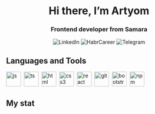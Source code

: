 <div id='header' align='center'>
<h1>Hi there, I’m Artyom</h1>
  <h3>Frontend developer from Samara</h3>
  <div>
    <a thref='https://www.linkedin.com/in/%D0%B0%D1%80%D1%82%D1%91%D0%BC-%D1%83%D1%81%D0%BE%D0%B2-6292a9281/'>
      <img src='https://img.shields.io/badge/LinkedIn-blue?style=for-the-badge&logo=linkedin&logoColor=white' alt='LinkedIn'>
    </a>
    <a thref='https://career.habr.com/usovartyom1'>
      <img src='https://img.shields.io/badge/HabrCareer-blue?style=for-the-badge&logo=habrcareer&logoColor=white' alt='HabrCareer'>
    </a>
    <a thref='https://t.me/UsovArtem'>
      <img src='https://img.shields.io/badge/Telegram-blue?style=for-the-badge&logo=telegram&logoColor=white' alt='Telegram'>
    </a>
  </div>
</div>
<div>
<h2>Languages and Tools</h2>
  <img src='https://cdn.jsdelivr.net/gh/devicons/devicon/icons/javascript/javascript-original.svg' title='js' width='40' height='40' />&nbsp;
  <img src='https://cdn.jsdelivr.net/gh/devicons/devicon/icons/typescript/typescript-original.svg' title='ts' width='40' height='40' />&nbsp;
  <img src='https://cdn.jsdelivr.net/gh/devicons/devicon/icons/html5/html5-original.svg' title='html' width='40' height='40' />&nbsp;
  <img src='https://cdn.jsdelivr.net/gh/devicons/devicon/icons/css3/css3-original.svg' title='css3' width='40' height='40' />&nbsp;
  <img src='https://cdn.jsdelivr.net/gh/devicons/devicon/icons/react/react-original.svg' title='react' width='40' height='40' />&nbsp;
  <img src='https://cdn.jsdelivr.net/gh/devicons/devicon/icons/git/git-plain.svg' title='git' width='40' height='40' />&nbsp;
  <img src='https://cdn.jsdelivr.net/gh/devicons/devicon/icons/bootstrap/bootstrap-plain.svg' title='bootstrap' width='40' height='40' />&nbsp;
  <img src='https://cdn.jsdelivr.net/gh/devicons/devicon/icons/npm/npm-original-wordmark.svg' title='npm' width='40' height='40' />&nbsp;
</div>
<h2>My stat<h2>
<div id="stat" align="center">
    <img src="https://github-profile-summary-cards.vercel.app/api/cards/profile-details?username=ArtyomUsov&theme=github" alt=""/>
    <img src="https://github-profile-summary-cards.vercel.app/api/cards/most-commit-language?username=ArtyomUsov&theme=github" alt=""/>
     <img src="https://github-profile-summary-cards.vercel.app/api/cards/stats?username=ArtyomUsov&theme=github" alt=""/>
</div>


